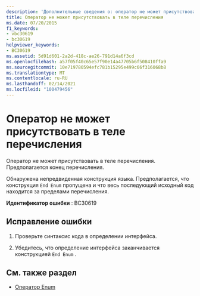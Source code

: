 ```yaml
---
description: 'Дополнительные сведения о: оператор не может присутствовать в теле перечисления'
title: Оператор не может присутствовать в теле перечисления
ms.date: 07/20/2015
f1_keywords:
- vbc30619
- bc30619
helpviewer_keywords:
- BC30619
ms.assetid: 5d91d601-2a2d-418c-ae26-791d14a6f3cd
ms.openlocfilehash: a57f05f40c65e57f90e14a47705b6f508410ffa9
ms.sourcegitcommit: 10e719780594efc781b15295e499c66f316068b8
ms.translationtype: MT
ms.contentlocale: ru-RU
ms.lasthandoff: 02/14/2021
ms.locfileid: "100479456"
---
```

# <a name="statement-cannot-appear-within-an-enum-body"></a>Оператор не может присутствовать в теле перечисления

Оператор не может присутствовать в теле перечисления. Предполагается конец перечисления.  
  
 Обнаружена непредвиденная конструкция языка. Предполагается, что конструкция `End Enum` пропущена и что весь последующий исходный код находится за пределами перечисления.  
  
 **Идентификатор ошибки** : BC30619  
  
## <a name="to-correct-this-error"></a>Исправление ошибки  
  
1. Проверьте синтаксис кода в определении интерфейса.  
  
2. Убедитесь, что определение интерфейса заканчивается конструкцией `End Enum` .  
  
## <a name="see-also"></a>См. также раздел

- [Оператор Enum](../language-reference/statements/enum-statement.md)

